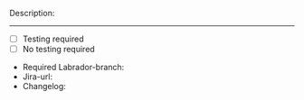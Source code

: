 Description:


---
- [ ] Testing required
- [ ] No testing required
- Required Labrador-branch: 
- Jira-url: 
- Changelog:

